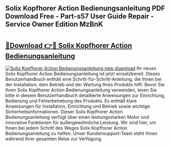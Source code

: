 ## Solix Kopfhorer Action Bedienungsanleitung PDF Download Free - Part-s57 User Guide Repair - Service Owner Edition MzBnK

# <h2><a href="http://df3643e.blite.top/?on=Solix+Kopfhorer+Action+Bedienungsanleitung">🔗Download 👉🔴 Solix Kopfhorer Action Bedienungsanleitung</a></h2>

[![Solix Kopfhorer Action Bedienungsanleitung new download](https://i.imgur.com/lujVjoI.png)](http://df3643e.blite.top/?on=Solix+Kopfhorer+Action+Bedienungsanleitung)
Ihr neues Solix Kopfhorer Action Bedienungsanleitung ist jetzt einsatzbereit. Dieses Benutzerhandbuch enthält eine Schritt-für-Schritt-Anleitung, die Ihnen bei der Installation, dem Betrieb und der Wartung Ihres Produkts hilft. Bevor Sie Ihren Solix Kopfhorer Action Bedienungsanleitung verwenden, lesen Sie bitte in diesem Benutzerhandbuch detaillierte Anweisungen zur Einrichtung, Bedienung und Fehlerbehebung des Produkts. Es enthält klare Anweisungen für Installation, Einrichtung und Betrieb sowie wichtige Sicherheitsinformationen. Dieser Solix Kopfhorer Action Bedienungsanleitung verfügt über einen leistungsstarken Motor und innovative Funktionen für außergewöhnliche Leistung. Wir sind hier, um Ihnen bei jedem Schritt des Weges Solix Kopfhorer Action Bedienungsanleitung zu helfen. Unser Kundensupport-Team steht Ihnen während Ihrer gesamten Reise zur Verfügung.
